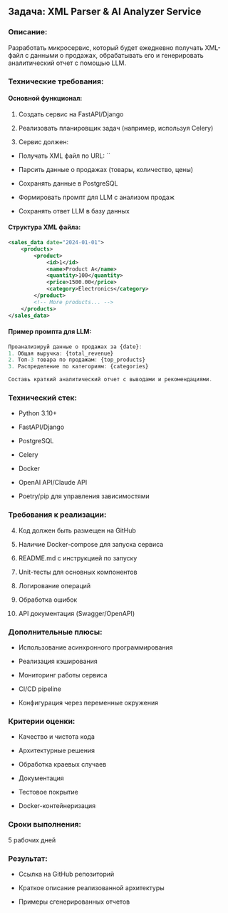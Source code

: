 ## Задача: XML Parser & AI Analyzer Service

### Описание:

Разработать микросервис, который будет ежедневно получать XML-файл с данными о продажах, обрабатывать его и генерировать аналитический отчет с помощью LLM.

### Технические требования:

#### Основной функционал:

1. Создать сервис на FastAPI/Django

2. Реализовать планировщик задач (например, используя Celery)

3. Сервис должен:

  - Получать XML файл по URL: ``

  - Парсить данные о продажах (товары, количество, цены)

  - Сохранять данные в PostgreSQL

  - Формировать промпт для LLM с анализом продаж

  - Сохранять ответ LLM в базу данных

#### Структура XML файла:

```XML
<sales_data date="2024-01-01">
    <products>
        <product>
            <id>1</id>
            <name>Product A</name>
            <quantity>100</quantity>
            <price>1500.00</price>
            <category>Electronics</category>
        </product>
        <!-- More products... -->
    </products>
</sales_data>
```


#### Пример промпта для LLM:

```JavaScript
Проанализируй данные о продажах за {date}:
1. Общая выручка: {total_revenue}
2. Топ-3 товара по продажам: {top_products}
3. Распределение по категориям: {categories}

Составь краткий аналитический отчет с выводами и рекомендациями.
```


### Технический стек:

- Python 3.10+

- FastAPI/Django

- PostgreSQL

- Celery

- Docker

- OpenAI API/Claude API

- Poetry/pip для управления зависимостями

### Требования к реализации:

4. Код должен быть размещен на GitHub

5. Наличие Docker-compose для запуска сервиса

6. README.md с инструкцией по запуску

7. Unit-тесты для основных компонентов

8. Логирование операций

9. Обработка ошибок

10. API документация (Swagger/OpenAPI)

### Дополнительные плюсы:

- Использование асинхронного программирования

- Реализация кэширования

- Мониторинг работы сервиса

- CI/CD pipeline

- Конфигурация через переменные окружения

### Критерии оценки:

- Качество и чистота кода

- Архитектурные решения

- Обработка краевых случаев

- Документация

- Тестовое покрытие

- Docker-контейнеризация

### Сроки выполнения:

5 рабочих дней

### Результат:

- Ссылка на GitHub репозиторий

- Краткое описание реализованной архитектуры

- Примеры сгенерированных отчетов

